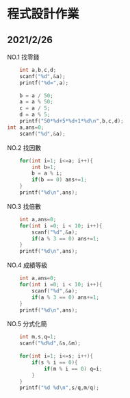 # 程式設計作業
## 2021/2/26

 NO.1 找零錢
```c
	int a,b,c,d;
	scanf("%d",&a);
	printf("%d=",a);
	
	b = a / 50;
	a = a % 50;
	c = a / 5;
	d = a % 5;
	printf("50*%d+5*%d+1*%d\n",b,c,d);
int a,ans=0;
	scanf("%d",&a);
```

 NO.2 找因數
```c
	for(int i=1; i<=a; i++){
		int b=1;
		b = a % i;
		if(b == 0) ans+=1;
	}
	printf("%d\n",ans);
```

 NO.3 找倍數
```c
	int a,ans=0;
	for(int i =0; i < 10; i++){
		scanf("%d",&a);
		if(a % 3 == 0) ans+=1;
	}
	printf("%d\n",ans);

```

 NO.4 成績等級
```c
	int a,ans=0;
	for(int i =0; i < 10; i++){
		scanf("%d",&a);
		if(a % 3 == 0) ans+=1;
	}
	printf("%d\n",ans);
```

 NO.5 分式化簡
```c
	int m,s,q=1;
	scanf("%d%d",&s,&m);
	
	for(int i=1; i<=s; i++){
		if(s % i == 0){
			if(m % i == 0) q=i;
		}
	}
	printf("%d %d\n",s/q,m/q);
```
